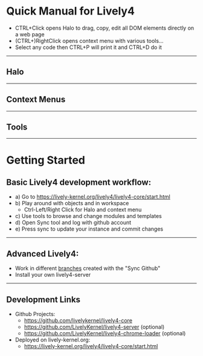 # Quick Manual for Lively4

- CTRL+Click opens Halo to drag, copy, edit all DOM elements directly on a web page
- (CTRL+)RightClick opens context menu with various tools...
- Select any code then CTRL+P will print it and CTRL+D do it

---

## Halo

<lively-import src="halo.html"></lively-import>

----

## Context Menus

<lively-import src="contextmenu.html"></lively-import>

----

## Tools

<lively-import src="tools.html"></lively-import>

---

# Getting Started

## Basic Lively4 development workflow:

- a) Go to https://lively-kernel.org/lively4/lively4-core/start.html
- b) Play around with objects and in workspace 
  - Ctrl-Left/Right Click for Halo and context menu
- c) Use tools to browse and change modules and templates
- d) Open Sync tool and log with github account 
- e) Press sync to update your instance and commit changes

---

## Advanced Lively4: 

- Work in different [branches](https://lively-kernel.org/lively4/) created with the "Sync Github"
- Install your own lively4-server

---

## Development Links

- Github Projects: 
  - https://github.com/livelykernel/lively4-core 
  - https://github.com/LivelyKernel/lively4-server (optional) 
  - https://github.com/LivelyKernel/lively4-chrome-loader (optional)
- Deployed on lively-kernel.org: 
  - https://lively-kernel.org/lively4/lively4-core/start.html

